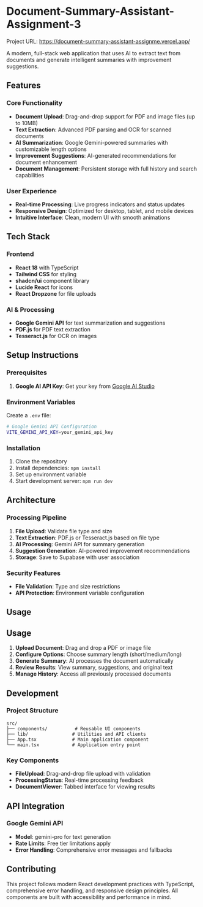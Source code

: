 # Document-Summary-Assistant-Assignment-3

Project URL: https://document-summary-assistant-assignme.vercel.app/


A modern, full-stack web application that uses AI to extract text from documents and generate intelligent summaries with improvement suggestions.

## Features

### Core Functionality
- **Document Upload**: Drag-and-drop support for PDF and image files (up to 10MB)
- **Text Extraction**: Advanced PDF parsing and OCR for scanned documents
- **AI Summarization**: Google Gemini-powered summaries with customizable length options
- **Improvement Suggestions**: AI-generated recommendations for document enhancement
- **Document Management**: Persistent storage with full history and search capabilities

### User Experience
- **Real-time Processing**: Live progress indicators and status updates
- **Responsive Design**: Optimized for desktop, tablet, and mobile devices
- **Intuitive Interface**: Clean, modern UI with smooth animations

## Tech Stack

### Frontend
- **React 18** with TypeScript
- **Tailwind CSS** for styling
- **shadcn/ui** component library
- **Lucide React** for icons
- **React Dropzone** for file uploads

### AI & Processing
- **Google Gemini API** for text summarization and suggestions
- **PDF.js** for PDF text extraction
- **Tesseract.js** for OCR on images


## Setup Instructions

### Prerequisites
1. **Google AI API Key**: Get your key from [Google AI Studio](https://makersuite.google.com/app/apikey)

### Environment Variables
Create a `.env` file:

```bash
# Google Gemini API Configuration  
VITE_GEMINI_API_KEY=your_gemini_api_key
```

### Installation
1. Clone the repository
2. Install dependencies: `npm install`
3. Set up environment variable
4. Start development server: `npm run dev`

## Architecture

### Processing Pipeline
1. **File Upload**: Validate file type and size
2. **Text Extraction**: PDF.js or Tesseract.js based on file type
3. **AI Processing**: Gemini API for summary generation
4. **Suggestion Generation**: AI-powered improvement recommendations
5. **Storage**: Save to Supabase with user association

### Security Features
- **File Validation**: Type and size restrictions
- **API Protection**: Environment variable configuration

## Usage

## Usage
1. **Upload Document**: Drag and drop a PDF or image file
2. **Configure Options**: Choose summary length (short/medium/long)
3. **Generate Summary**: AI processes the document automatically
4. **Review Results**: View summary, suggestions, and original text
5. **Manage History**: Access all previously processed documents

## Development

### Project Structure
```
src/
├── components/          # Reusable UI components
├── lib/                # Utilities and API clients
├── App.tsx             # Main application component
└── main.tsx            # Application entry point
```

### Key Components
- **FileUpload**: Drag-and-drop file upload with validation
- **ProcessingStatus**: Real-time processing feedback
- **DocumentViewer**: Tabbed interface for viewing results

## API Integration

### Google Gemini API
- **Model**: gemini-pro for text generation
- **Rate Limits**: Free tier limitations apply
- **Error Handling**: Comprehensive error messages and fallbacks

## Contributing

This project follows modern React development practices with TypeScript, comprehensive error handling, and responsive design principles. All components are built with accessibility and performance in mind.
